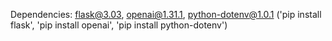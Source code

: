 Dependencies: flask@3.03, openai@1.31.1, python-dotenv@1.0.1
('pip install flask', 'pip install openai', 'pip install python-dotenv')
